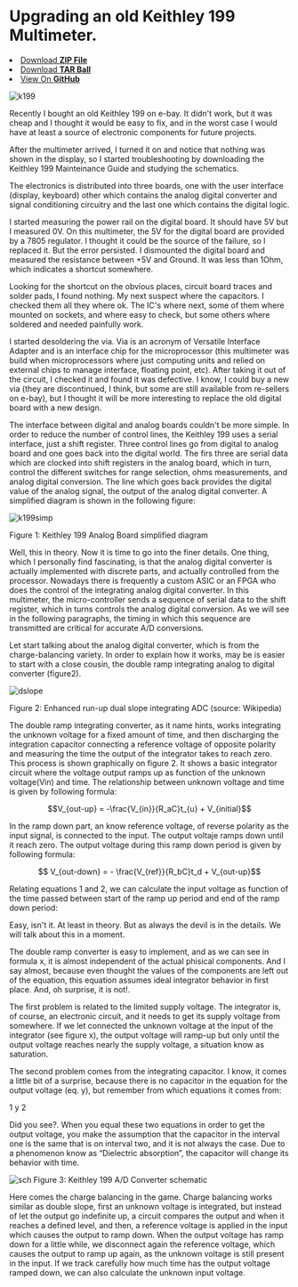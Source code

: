 # Upgrading an old Keithley 199 Multimeter.
<li><a href="https://github.com/asanza/keithley_199/zipball/master">Download <strong>ZIP File</strong></a></li>
<li><a href="https://github.com/asanza/keithley_199/tarball/master">Download <strong>TAR Ball</strong></a></li>
<li><a href="https://github.com/asanza/keithley_199">View On <strong>GitHub</strong></a></li>

![k199](http://asanza.github.io/keithley_199/site/img/IMG_20140421_224119.jpg)

Recently I bought an old Keithley 199 on e-bay. It didn't work, but it was cheap and I thought it would be easy to fix, and in the worst case I would have at least a source of electronic components for future projects.

After the multimeter arrived, I turned it on and notice that nothing was shown in the display, so I started troubleshooting by downloading the Keithley 199 Mainteinance Guide and studying the schematics.

The electronics is distributed into three boards, one with the user interface (display, keyboard) other which contains the analog digital converter and signal conditioning circuitry and the last one which contains the digital logic.

I started measuring the power rail on the digital board. It should have 5V but I measured 0V. On this multimeter, the 5V for the digital board are provided by a 7805 regulator. I thought it could be the source of the failure, so I replaced it. But the error persisted. I dismounted the digital board and measured the resistance between +5V and Ground. It was less than 1Ohm, which indicates a shortcut somewhere.

Looking for the shortcut on the obvious places, circuit board traces and solder pads, I found nothing. My next suspect where the capacitors. I checked them all they where ok. The IC's where next, some of them where mounted on sockets, and where easy to check, but some others where soldered and needed painfully work.

I started desoldering the via. Via is an acronym of Versatile Interface Adapter and is an interface chip for the microprocessor (this multimeter was build when microprocessors where just computing units and relied on external chips to manage interface, floating point, etc). After taking it out of the circuit, I checked it and found it was defective. I know, I could buy a new via (they are discontinued, I think, but some are still available from re-sellers on e-bay), but I thought it will be more interesting to replace the old digital board with a new design.

The interface between digital and analog boards couldn't be more simple. In order to reduce the number of control lines, the Keithley 199 uses a serial interface, just a shift register. Three control lines go from digital to analog board and one goes back into the digital world. The firs three are serial data which are clocked into shift registers in the analog board, which in turn, control the different switches for range selection, ohms measurements, and analog digital conversion. The line which goes back provides the digital value of the analog signal, the output of the analog digital converter. A simplified diagram is shown in the following figure:

![k199simp](http://asanza.github.io/keithley_199/site/img/k199Simp.png)

Figure 1: Keithley 199 Analog Board simplified diagram

Well, this in theory. Now it is time to go into the finer details. One thing, which I personally find fascinating, is that the analog digital converter is actually implemented with discrete parts, and actually controlled from the processor.  Nowadays there is frequently a custom ASIC or an FPGA who does the control of the integrating analog digital converter. In this multimeter, the micro-controller sends a sequence of serial data to the shift register, which in turns controls the analog digital conversion. As we will see in the following paragraphs, the timing in which this sequence are transmitted are critical for accurate A/D conversions.

Let start talking about the analog digital converter, which is from the charge-balancing variety. In order to explain how it works, may be is easier to start with a close cousin, the double ramp integrating analog to digital converter (figure2).

![dslope](http://asanza.github.io/keithley_199/site/img/Enhanced_runup_dual_slope.png)

Figure 2: Enhanced run-up dual slope integrating ADC (source: Wikipedia)

The double ramp integrating converter, as it name hints, works integrating the unknown voltage for a fixed amount of time, and then discharging the integration capacitor connecting a reference voltage of opposite polarity and measuring the time the output of the integrator takes to reach zero. This process is shown graphically on figure 2. It shows a basic integrator circuit where the voltage output ramps up as function of the unknown voltage(Vin) and time. The relationship between unknown voltage and time is given by following formula:

$$V_{out-up} = -\frac{V_{in}}{R_aC}t_{u} + V_{initial}$$

In the ramp down part, an know reference voltage, of reverse polarity as the input signal, is connected to the input. The output voltaje ramps down until it reach zero. The output voltage during this ramp down period is given by following formula:

$$ V_{out-down} = - \frac{V_{ref}}{R_bC}t_d + V_{out-up}$$

Relating equations 1 and 2, we can calculate the input voltage as function of the time passed between start of the ramp up period and end of the ramp down period:

Easy, isn't it. At least in theory. But as always the devil is in the details. We will talk about this in a moment.

The double ramp converter is easy to implement, and as we can see in formula x, it is almost independent of the actual phisical components. And I say almost, because even thought the values of the components are left out of the equation, this equation assumes ideal integrator behavior in first place. And, oh surprise, it is not!.

The first problem is related to the limited supply voltage. The integrator is, of course, an electronic circuit, and it needs to get its supply voltage from somewhere. If we let connected the unknown voltage at the input of the integrator (see figure x), the output voltage will ramp-up but only until the output voltage reaches nearly the supply voltage, a situation know as saturation.

The second problem comes from the integrating capacitor. I know, it comes a little bit of a surprise, because there is no capacitor in the equation for the output voltage (eq. y), but remember from which equations it comes from:

1 y 2

Did you see?. When you equal these two equations in order to get the output voltage, you make the assumption that the capacitor in the interval one is the same that is on interval two, and it is not always the case. Due to a phenomenon know as “Dielectric absorption”, the capacitor will change its behavior with time.

![sch](http://asanza.github.io/keithley_199/site/img/keithley_adc_sch.png)
Figure 3: Keithley 199 A/D Converter schematic

Here comes the charge balancing in the game. Charge balancing works similar as double slope, first an unknown voltage is integrated, but instead of let the output go indefinite up, a circuit compares the output and when it reaches a defined level, and then, a reference voltage is applied in the input which causes the output to ramp down. When the output voltage has ramp down for a little while, we disconnect again the reference voltage, which causes the output to ramp up again, as the unknown voltage is still present in the input. If we track carefully how much time has the output voltage ramped down, we can also calculate the unknown input voltage.
